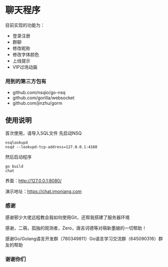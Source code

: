 # 聊天程序
目前实现的功能为：

- 登录注册
- 群聊
- 修改昵称
- 修改字体颜色
- 上线提示
- VIP过场动画

### 用到的第三方包有
- github.com/nsqio/go-nsq
- github.com/gorilla/websocket
- github.com/jinzhu/gorm

## 使用说明
首次使用，请导入SQL文件
先启动NSQ
```
nsqlookupd
nsqd --lookupd-tcp-address=127.0.0.1:4160
```
然后启动程序
``` 
go build
chat
```
界面：http://127.0.0.1:8080/

演示地址：https://chat.imoniang.com

### 感谢
感谢邪少大佬远程教会我如何使用Git，还帮我搭建了服务器环境

感谢，二萌，孤独的观测者，Zero，唐吉诃德等对萌新墨娘的一切帮助！

感谢Go/Golang语言开发群（780349811）Go语言学习交流群（645090316）群友的帮助

### 谢谢你们